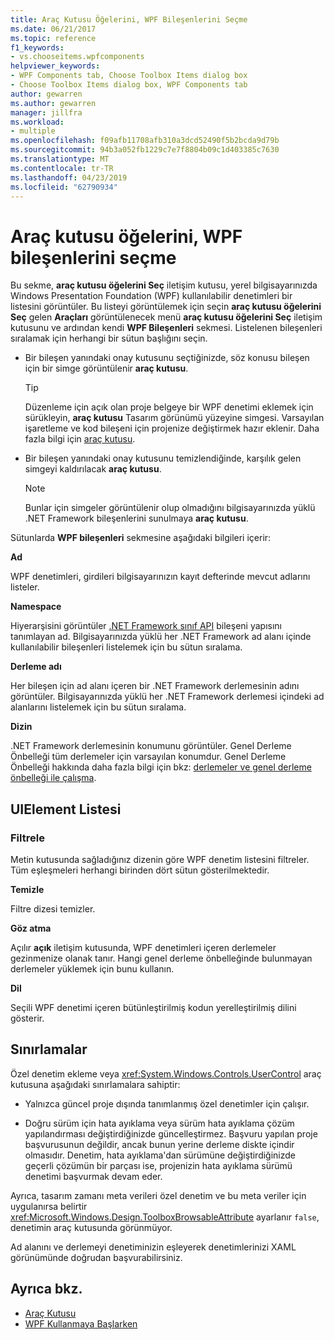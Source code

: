 ```yaml
---
title: Araç Kutusu Öğelerini, WPF Bileşenlerini Seçme
ms.date: 06/21/2017
ms.topic: reference
f1_keywords:
- vs.chooseitems.wpfcomponents
helpviewer_keywords:
- WPF Components tab, Choose Toolbox Items dialog box
- Choose Toolbox Items dialog box, WPF Components tab
author: gewarren
ms.author: gewarren
manager: jillfra
ms.workload:
- multiple
ms.openlocfilehash: f09afb11708afb310a3dcd52490f5b2bcda9d79b
ms.sourcegitcommit: 94b3a052fb1229c7e7f8804b09c1d403385c7630
ms.translationtype: MT
ms.contentlocale: tr-TR
ms.lasthandoff: 04/23/2019
ms.locfileid: "62790934"
---
```

# <a name="choose-toolbox-items-wpf-components"></a>Araç kutusu öğelerini, WPF bileşenlerini seçme

Bu sekme, **araç kutusu öğelerini Seç** iletişim kutusu, yerel bilgisayarınızda Windows Presentation Foundation (WPF) kullanılabilir denetimleri bir listesini görüntüler. Bu listeyi görüntülemek için seçin **araç kutusu öğelerini Seç** gelen **Araçları** görüntülenecek menü **araç kutusu öğelerini Seç** iletişim kutusunu ve ardından kendi **WPF Bileşenleri** sekmesi. Listelenen bileşenleri sıralamak için herhangi bir sütun başlığını seçin.

- Bir bileşen yanındaki onay kutusunu seçtiğinizde, söz konusu bileşen için bir simge görüntülenir **araç kutusu**.

    > [!TIP]
    > Düzenleme için açık olan proje belgeye bir WPF denetimi eklemek için sürükleyin, **araç kutusu** Tasarım görünümü yüzeyine simgesi. Varsayılan işaretleme ve kod bileşeni için projenize değiştirmek hazır eklenir. Daha fazla bilgi için [araç kutusu](../../ide/reference/toolbox.md).

- Bir bileşen yanındaki onay kutusunu temizlendiğinde, karşılık gelen simgeyi kaldırılacak **araç kutusu**.

    > [!NOTE]
    > Bunlar için simgeler görüntülenir olup olmadığını bilgisayarınızda yüklü .NET Framework bileşenlerini sunulmaya **araç kutusu**.

Sütunlarda **WPF bileşenleri** sekmesine aşağıdaki bilgileri içerir:

**Ad**

WPF denetimleri, girdileri bilgisayarınızın kayıt defterinde mevcut adlarını listeler.

**Namespace**

Hiyerarşisini görüntüler [.NET Framework sınıf API](/dotnet/api/?view=netframework-4.7) bileşeni yapısını tanımlayan ad. Bilgisayarınızda yüklü her .NET Framework ad alanı içinde kullanılabilir bileşenleri listelemek için bu sütun sıralama.

**Derleme adı**

Her bileşen için ad alanı içeren bir .NET Framework derlemesinin adını görüntüler. Bilgisayarınızda yüklü her .NET Framework derlemesi içindeki ad alanlarını listelemek için bu sütun sıralama.

**Dizin**

.NET Framework derlemesinin konumunu görüntüler. Genel Derleme Önbelleği tüm derlemeler için varsayılan konumdur. Genel Derleme Önbelleği hakkında daha fazla bilgi için bkz: [derlemeler ve genel derleme önbelleği ile çalışma](/dotnet/framework/app-domains/working-with-assemblies-and-the-gac).

## <a name="uielement-list"></a>UIElement Listesi

### <a name="filter"></a>Filtrele

Metin kutusunda sağladığınız dizenin göre WPF denetim listesini filtreler. Tüm eşleşmeleri herhangi birinden dört sütun gösterilmektedir.

**Temizle**

Filtre dizesi temizler.

**Göz atma**

Açılır **açık** iletişim kutusunda, WPF denetimleri içeren derlemeler gezinmenize olanak tanır. Hangi genel derleme önbelleğinde bulunmayan derlemeler yüklemek için bunu kullanın.

**Dil**

Seçili WPF denetimi içeren bütünleştirilmiş kodun yerelleştirilmiş dilini gösterir.

## <a name="limitations"></a>Sınırlamalar

Özel denetim ekleme veya <xref:System.Windows.Controls.UserControl> araç kutusuna aşağıdaki sınırlamalara sahiptir:

- Yalnızca güncel proje dışında tanımlanmış özel denetimler için çalışır.

- Doğru sürüm için hata ayıklama veya sürüm hata ayıklama çözüm yapılandırması değiştirdiğinizde güncelleştirmez. Başvuru yapılan proje başvurusunun değildir, ancak bunun yerine derleme diskte içindir olmasıdır. Denetim, hata ayıklama'dan sürümüne değiştirdiğinizde geçerli çözümün bir parçası ise, projenizin hata ayıklama sürümü denetimi başvurmak devam eder.

Ayrıca, tasarım zamanı meta verileri özel denetim ve bu meta veriler için uygulanırsa belirtir <xref:Microsoft.Windows.Design.ToolboxBrowsableAttribute> ayarlanır `false`, denetimin araç kutusunda görünmüyor.

Ad alanını ve derlemeyi denetiminizin eşleyerek denetimlerinizi XAML görünümünde doğrudan başvurabilirsiniz.

## <a name="see-also"></a>Ayrıca bkz.

- [Araç Kutusu](../../ide/reference/toolbox.md)
- [WPF Kullanmaya Başlarken](../../designers/getting-started-with-wpf.md)
